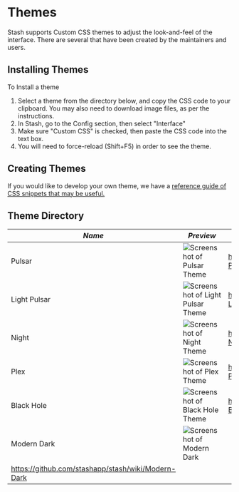 # Themes
Stash supports Custom CSS themes to adjust the look-and-feel of the interface. There are several that have been created by the maintainers and users.  

## Installing Themes
To Install a theme
1) Select a theme from the directory below, and copy the CSS code to your clipboard. You may also need to download image files, as per the instructions.
2) In Stash, go to the Config section, then select "Interface"
3) Make sure "Custom CSS" is checked, then paste the CSS code into the text box.
4) You will need to force-reload (Shift+F5) in order to see the theme.

## Creating Themes
If you would like to develop your own theme, we have a [reference guide of CSS snippets that may be useful.](https://github.com/stashapp/stash/wiki/Custom-CSS-snippets)

## Theme Directory

| *Name* | *Preview* | *URL* |
|---|---|---|
| Pulsar | ![Screenshot of Pulsar Theme](https://i.imgur.com/5Qp7jFA.jpg) | https://github.com/stashapp/stash/wiki/Theme-Pulsar |
| Light Pulsar | ![Screenshot of Light Pulsar Theme](https://i.imgur.com/RW0ozOz.jpg) | https://github.com/stashapp/stash/wiki/Theme-Light-Pulsar |
| Night | ![Screenshot of Night Theme](https://user-images.githubusercontent.com/3514095/110681521-ea93ac00-81a7-11eb-98ae-27adacb2aa6d.png) | https://github.com/stashapp/stash/wiki/Theme-Night |
| Plex | ![Screenshot of Plex Theme](https://user-images.githubusercontent.com/3514095/110681550-f1baba00-81a7-11eb-8f1f-90a65727934b.png) | https://github.com/stashapp/stash/wiki/Theme-Plex |
| Black Hole | ![Screenshot of Black Hole Theme](https://i.imgur.com/Eo0ZUzu.png) | https://github.com/stashapp/stash/wiki/Theme-Black-Hole |
| Modern Dark | ![Screenshot of Modern Dark](https://user-images.githubusercontent.com/72030708/158081348-aa1a018d-0fd8-4317-aff9-0eab754d7dd3.jpeg)
 | https://github.com/stashapp/stash/wiki/Modern-Dark |